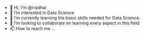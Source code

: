 - 👋 Hi, I’m @rradhai
- 👀 I’m interested in Data Science
- 🌱 I’m currently learning the basic skills needed for Data Science.
- 💞️ I’m looking to collaborate on learning every aspect in this field
- 📫 How to reach me ...

<!---
rradhai/rradhai is a ✨ special ✨ repository because its `README.md` (this file) appears on your GitHub profile.
You can click the Preview link to take a look at your changes.
--->
